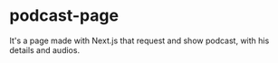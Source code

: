 # podcast-page

It's a page made with Next.js that request and show podcast, with his details and audios.
